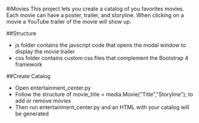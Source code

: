 #iMovies
This project lets you create a catalog of you favorites movies. Each movie can have a poster, trailer, and storyline. When clicking on a movie a YouTube trailer of the movie will show up.

##Structure
* js folder contains the javscript code that opens the modal window to display the movie trailer
* css folder contains custom css files that complement the Bootstrap 4 framework

##Create Catalog
* Open entertainment_center.py
* Follow the structure of movie_title = media.Movie("Title","Storyline"); to add or remove movies
* Then run entertainment_center.py and an HTML with your catalog will be generated